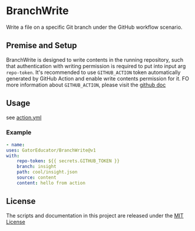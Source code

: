 # BranchWrite

Write a file on a specific Git branch under the GitHub workflow scenario.

## Premise and Setup

BranchWrite is designed to write contents in the running repository, such that authentication with writing permission is required to put into input arg `repo-token`. It's recommended to use `GITHUB_ACTION` token automatically generated by GitHub Action and enable write contents permission for it. FO more information about `GITHUB_ACTION`, please visit the [github doc](https://docs.github.com/en/actions/security-guides/automatic-token-authentication)

## Usage

see [action.yml](action.yml)

### Example

```yaml
- name: 
uses: GatorEducator/BranchWrite@v1
with:
    repo-token: ${{ secrets.GITHUB_TOKEN }}
    branch: insight
    path: cool/insight.json
    source: content
    content: hello from action
```

## License

The scripts and documentation in this project are released under the [MIT License](LICENSE)

